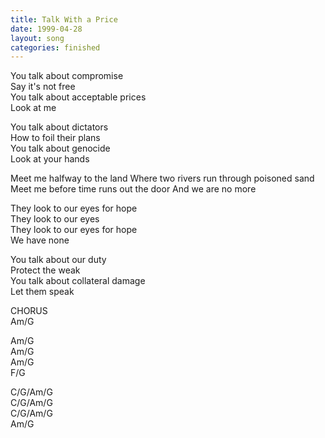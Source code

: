 ```yaml
---
title: Talk With a Price
date: 1999-04-28
layout: song
categories: finished
---
```

You talk about compromise  
Say it's not free  
You talk about acceptable prices  
Look at me

You talk about dictators  
How to foil their plans  
You talk about genocide  
Look at your hands

<div class="chorus">Meet me halfway to the land  
Where two rivers run through poisoned sand  
Meet me before time runs out the door  
And we are no more  

They look to our eyes for hope  
They look to our eyes  
They look to our eyes for hope  
We have none</div>

You talk about our duty  
Protect the weak  
You talk about collateral damage  
Let them speak

<div class="chorus">CHORUS</div>

<div class="chords">
Am/G  

Am/G  
Am/G  
Am/G  
F/G  

C/G/Am/G  
C/G/Am/G  
C/G/Am/G  
Am/G</div>
